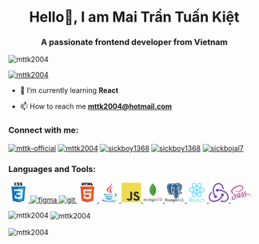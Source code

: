 <h1 align="center">Hello👋, I am Mai Trần Tuấn Kiệt</h1>
<h3 align="center">A passionate frontend developer from Vietnam</h3>

<p align="left"> <img src="https://komarev.com/ghpvc/?username=mttk2004&label=Profile%20views&color=0e75b6&style=flat" alt="mttk2004" /> </p>

<p align="left"> <a href="https://github.com/ryo-ma/github-profile-trophy"><img src="https://github-profile-trophy.vercel.app/?username=mttk2004" alt="mttk2004" /></a> </p>

- 🌱 I’m currently learning **React**

- 📫 How to reach me **mttk2004@hotmail.com**

<h3 align="left">Connect with me:</h3>
<p align="left">
<a href="https://codepen.io/mttk-official" target="blank"><img align="center" src="https://raw.githubusercontent.com/rahuldkjain/github-profile-readme-generator/master/src/images/icons/Social/codepen.svg" alt="mttk-official" height="30" width="40" /></a>
<a href="https://stackoverflow.com/users/mttk2004" target="blank"><img align="center" src="https://raw.githubusercontent.com/rahuldkjain/github-profile-readme-generator/master/src/images/icons/Social/stack-overflow.svg" alt="mttk2004" height="30" width="40" /></a>
<a href="https://www.codechef.com/users/sickboy1368" target="blank"><img align="center" src="https://cdn.jsdelivr.net/npm/simple-icons@3.1.0/icons/codechef.svg" alt="sickboy1368" height="30" width="40" /></a>
<a href="https://www.leetcode.com/sickboy1368" target="blank"><img align="center" src="https://raw.githubusercontent.com/rahuldkjain/github-profile-readme-generator/master/src/images/icons/Social/leet-code.svg" alt="sickboy1368" height="30" width="40" /></a>
<a href="https://auth.geeksforgeeks.org/user/sickbojal7" target="blank"><img align="center" src="https://raw.githubusercontent.com/rahuldkjain/github-profile-readme-generator/master/src/images/icons/Social/geeks-for-geeks.svg" alt="sickbojal7" height="30" width="40" /></a>
</p>

<h3 align="left">Languages and Tools:</h3>
<p align="left"> <a href="https://www.w3schools.com/css/" target="_blank" rel="noreferrer"> <img src="https://raw.githubusercontent.com/devicons/devicon/master/icons/css3/css3-original-wordmark.svg" alt="css3" width="40" height="40"/> </a> <a href="https://www.figma.com/" target="_blank" rel="noreferrer"> <img src="https://www.vectorlogo.zone/logos/figma/figma-icon.svg" alt="figma" width="40" height="40"/> </a> <a href="https://git-scm.com/" target="_blank" rel="noreferrer"> <img src="https://www.vectorlogo.zone/logos/git-scm/git-scm-icon.svg" alt="git" width="40" height="40"/> </a> <a href="https://www.w3.org/html/" target="_blank" rel="noreferrer"> <img src="https://raw.githubusercontent.com/devicons/devicon/master/icons/html5/html5-original-wordmark.svg" alt="html5" width="40" height="40"/> </a> <a href="https://www.java.com" target="_blank" rel="noreferrer"> <img src="https://raw.githubusercontent.com/devicons/devicon/master/icons/java/java-original.svg" alt="java" width="40" height="40"/> </a> <a href="https://developer.mozilla.org/en-US/docs/Web/JavaScript" target="_blank" rel="noreferrer"> <img src="https://raw.githubusercontent.com/devicons/devicon/master/icons/javascript/javascript-original.svg" alt="javascript" width="40" height="40"/> </a> <a href="https://www.mongodb.com/" target="_blank" rel="noreferrer"> <img src="https://raw.githubusercontent.com/devicons/devicon/master/icons/mongodb/mongodb-original-wordmark.svg" alt="mongodb" width="40" height="40"/> </a> <a href="https://www.postgresql.org" target="_blank" rel="noreferrer"> <img src="https://raw.githubusercontent.com/devicons/devicon/master/icons/postgresql/postgresql-original-wordmark.svg" alt="postgresql" width="40" height="40"/> </a> <a href="https://reactjs.org/" target="_blank" rel="noreferrer"> <img src="https://raw.githubusercontent.com/devicons/devicon/master/icons/react/react-original-wordmark.svg" alt="react" width="40" height="40"/> </a> <a href="https://redux.js.org" target="_blank" rel="noreferrer"> <img src="https://raw.githubusercontent.com/devicons/devicon/master/icons/redux/redux-original.svg" alt="redux" width="40" height="40"/> </a> <a href="https://sass-lang.com" target="_blank" rel="noreferrer"> <img src="https://raw.githubusercontent.com/devicons/devicon/master/icons/sass/sass-original.svg" alt="sass" width="40" height="40"/> </a> </p>

<p><img align="left" src="https://github-readme-stats.vercel.app/api/top-langs?username=mttk2004&show_icons=true&locale=en&layout=compact" alt="mttk2004" /></p>

<p>&nbsp;<img align="center" src="https://github-readme-stats.vercel.app/api?username=mttk2004&show_icons=true&locale=en" alt="mttk2004" /></p>

<p><img align="center" src="https://github-readme-streak-stats.herokuapp.com/?user=mttk2004&" alt="mttk2004" /></p>
